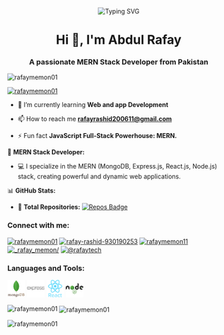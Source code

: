 <div align='center'><img align="center" src="https://readme-typing-svg.herokuapp.com?font=Fira+Code&weight=600&size=24&duration=3500&pause=500&color=151CF7&center=true&vCenter=true&width=435&lines=Rafay+Memon+;MERN+STACK+DEVELOPER+;Code+Lover" alt="Typing SVG" /></div>

<h1 align="center">Hi 👋, I'm Abdul Rafay</h1>
<h3 align="center">A passionate MERN Stack Developer from Pakistan</h3>

<p align="left"> <img src="https://komarev.com/ghpvc/?username=rafaymemon01&label=Profile%20views&color=0e75b6&style=flat" alt="rafaymemon01" /> </p>

<p align="left"> <a href="https://twitter.com/rafaymemon01" target="blank"><img src="https://img.shields.io/twitter/follow/rafaymemon01?logo=twitter&style=for-the-badge" alt="rafaymemon01" /></a> </p>

- 🌱 I’m currently learning **Web and app Development**

- 📫 How to reach me **rafayrashid200611@gmail.com**

- ⚡ Fun fact **JavaScript Full-Stack Powerhouse: MERN.**

🚀 **MERN Stack Developer:**
- 💻 I specialize in the MERN (MongoDB, Express.js, React.js, Node.js) stack, creating powerful and dynamic web applications.

📊 **GitHub Stats:**
- 🌟 **Total Repositories:** [![Repos Badge](https://badges.pufler.dev/repos/rafaymemon01)](https://github.com/rafaymemon01?tab=repositories)
<h3 align="left">Connect with me:</h3>
<p align="left">
<a href="https://twitter.com/rafaymemon01" target="blank"><img align="center" src="https://raw.githubusercontent.com/rahuldkjain/github-profile-readme-generator/master/src/images/icons/Social/twitter.svg" alt="rafaymemon01" height="30" width="40" /></a>
<a href="https://linkedin.com/in/rafay-memon-930190253" target="blank"><img align="center" src="https://raw.githubusercontent.com/rahuldkjain/github-profile-readme-generator/master/src/images/icons/Social/linked-in-alt.svg" alt="rafay-rashid-930190253" height="30" width="40" /></a>
<a href="https://fb.com/rafaymemon11" target="blank"><img align="center" src="https://raw.githubusercontent.com/rahuldkjain/github-profile-readme-generator/master/src/images/icons/Social/facebook.svg" alt="rafaymemon11" height="30" width="40" /></a>
<a href="https://instagram.com/_rafay_memon/" target="blank"><img align="center" src="https://raw.githubusercontent.com/rahuldkjain/github-profile-readme-generator/master/src/images/icons/Social/instagram.svg" alt="_rafay_memon/" height="30" width="40" /></a>
<a href="https://www.youtube.com/@rafaytech" target="blank"><img align="center" src="https://raw.githubusercontent.com/rahuldkjain/github-profile-readme-generator/master/src/images/icons/Social/youtube.svg" alt="@rafaytech" height="30" width="40" /></a>
</p>

<h3 align="left">Languages and Tools:</h3>
<p align="left">
  <img src="https://raw.githubusercontent.com/devicons/devicon/master/icons/mongodb/mongodb-original-wordmark.svg" alt="mongodb" width="40" height="40"/>
  <img src="https://raw.githubusercontent.com/devicons/devicon/master/icons/express/express-original-wordmark.svg" alt="express" width="40" height="40"/>
  <img src="https://raw.githubusercontent.com/devicons/devicon/master/icons/react/react-original-wordmark.svg" alt="react" width="40" height="40"/>
  <img src="https://raw.githubusercontent.com/devicons/devicon/master/icons/nodejs/nodejs-original-wordmark.svg" alt="nodejs" width="40" height="40"/>
  <!-- Add any additional MERN Stack related tools or technologies here -->
</p>

<p><img align="left" src="https://github-readme-stats.vercel.app/api/top-langs?username=rafaymemon01&show_icons=true&locale=en&layout=compact" alt="rafaymemon01" /></p>

<p>&nbsp;<img align="center" src="https://github-readme-stats.vercel.app/api?username=rafaymemon01&show_icons=true&locale=en" alt="rafaymemon01" /></p>

<p><img align="center" src="https://github-readme-streak-stats.herokuapp.com/?user=rafaymemon01&" alt="rafaymemon01" /></p>

